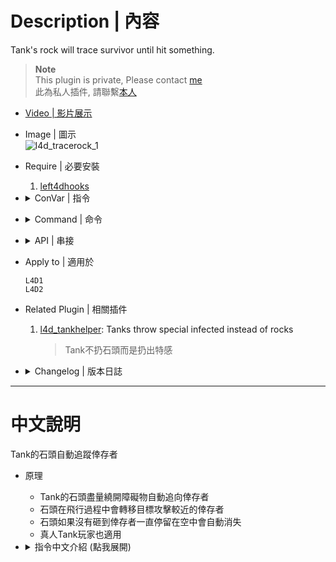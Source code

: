 # Description | 內容
Tank's rock will trace survivor until hit something.

> __Note__ <br/>
This plugin is private, Please contact [me](https://github.com/fbef0102/Game-Private_Plugin#私人插件列表-private-plugins-list)<br/>
此為私人插件, 請聯繫[本人](https://github.com/fbef0102/Game-Private_Plugin#私人插件列表-private-plugins-list)

* [Video | 影片展示](https://youtu.be/W45JutNDX0Q)

* Image | 圖示
	<br/>![l4d_tracerock_1](image/l4d_tracerock_1.gif)

* Require | 必要安裝
	1. [left4dhooks](https://forums.alliedmods.net/showthread.php?t=321696)

* <details><summary>ConVar | 指令</summary>

	* cfg/sourcemod/l4d_tracerock.cfg
		```php
		//  0=Disable, 1=Enable this plugin 
		l4d_tracerock_enable "1"

		// The chance of trace rock [0-100]%
		l4d_tracerock_chance "100"

		// Trace rock's speed
		l4d_tracerock_speed "300"

		// (L4D2) Set trace rock's glow range
		l4d_tracerock_glow_range "1500"

		// (L4D2) Set trace rock's glow color. RGB Color255 - Red Green Blue. [-1 -1 -1: Random]
		l4d_tracerock_glow_color "-1 -1 -1"

		// (L4D2) Add a flashing effect on glowing trace rock.(0 = OFF, 1 = ON)
		l4d_tracerock_glow_flashing "1"

		// Set trace rock's self kill timer.
		l4d_tracerock_kill "30.0"

		// Trace rock update time interval.
		l4d_tracerock_time_interval "0.03"

		// Players with these flags have access to throw trace rock. (Empty = Everyone, -1: Nobody)
		l4d_tracerock_access_flag "z"

		// If 1, AI tank can throw trace rock
		l4d_tracerock_ai_tank "1"
		```
</details>

* <details><summary>Command | 命令</summary>
	
	None
</details>

* <details><summary>API | 串接</summary>

	* [l4d_tracerock.inc](scripting\include\l4d_tracerock.inc)
		```php
		library name: l4d_tracerock
		```
</details>


* Apply to | 適用於
	```
	L4D1
	L4D2
	```

* Related Plugin | 相關插件
	1. [l4d_tankhelper](https://github.com/fbef0102/L4D1_2-Plugins/tree/master/l4d_tankhelper): Tanks throw special infected instead of rocks
		> Tank不扔石頭而是扔出特感

* <details><summary>Changelog | 版本日誌</summary>

	* v1.6h (2024-10-30)
		* Update cvars
		* App api

	* v1.5h (2024-4-12)
		* Update cvars

	* v1.4h
		* Use left4dhooks to optimize code

	* v1.3h
		* Remake code
		* Add Glow (L4D2 only)
		* Add rock's self kill timer

	* v1.0
		* [By Pan Xiaohai](https://forums.alliedmods.net/showthread.php?t=134537)
</details>

- - - -
# 中文說明
Tank的石頭自動追蹤倖存者

* 原理
	* Tank的石頭盡量繞開障礙物自動追向倖存者
	* 石頭在飛行過程中會轉移目標攻擊較近的倖存者
	* 石頭如果沒有砸到倖存者一直停留在空中會自動消失
	* 真人Tank玩家也適用

* <details><summary>指令中文介紹 (點我展開)</summary>

	* cfg/sourcemod/l4d_tracerock.cfg
		```php
		//  0=關閉插件, 1=起動插件
		l4d_tracerock_enable "1"

		// Tank的石頭變成追蹤石頭的機率 [1-100]%
		l4d_tracerock_chance "100"

		// 追蹤石頭的飛行速度
		l4d_tracerock_speed "300"

		// (L4D2) 追蹤石頭的光圈型態. 0 = 關閉光圈, 1 = 使用時才發光 (沒捨用), 2 = 看到時才發光 (沒捨用), 3 = 隔牆發光 (建議使用此值)
		l4d_tracerock_glow_type "3"

		// (L4D2) 追蹤石頭的光圈發光範圍
		l4d_tracerock_glow_range "1500"

		// (L4D2) 追蹤石頭的光圈顏色，填入RGB三色 (三個數值介於0~255，需要空格) [-1 -1 -1 = 隨機顏色]
		l4d_tracerock_glow_color "-1 -1 -1"

		// (L4D2) 追蹤石頭的光圈會閃爍 (0 = 關閉, 1 = 開啟)
		l4d_tracerock_glow_flashing "1"

		// Tank丟出去的追蹤石頭，過了30秒之後沒砸中則自動銷毀
		l4d_tracerock_kill "30.0"

		// 更新追蹤石頭的時間間格 (間隔越短，越容易改變飛行軌跡精準砸中)
		l4d_tracerock_time_interval "0.03"

		// 擁有這些權限的真人玩家，才可以丟追蹤石頭 (留白 = 任何人都能, -1: 無人)
		l4d_tracerock_access_flag "z"

		// 為1時，AI Tank可以丟追蹤石頭 
		l4d_tracerock_ai_tank "1"
		```
</details>
